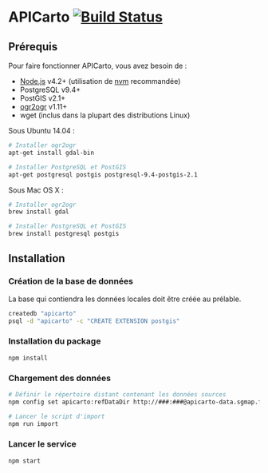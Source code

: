 # APICarto [![Build Status](https://travis-ci.org/sgmap/apicarto.svg)](https://travis-ci.org/sgmap/apicarto)

## Prérequis

Pour faire fonctionner APICarto, vous avez besoin de :
* [Node.js](https://nodejs.org) v4.2+ (utilisation de [nvm](https://github.com/creationix/nvm) recommandée)
* PostgreSQL v9.4+
* PostGIS v2.1+
* [ogr2ogr](http://www.gdal.org/ogr2ogr.html) v1.11+
* wget (inclus dans la plupart des distributions Linux)

Sous Ubuntu 14.04 :
```bash
# Installer ogr2ogr
apt-get install gdal-bin

# Installer PostgreSQL et PostGIS
apt-get postgresql postgis postgresql-9.4-postgis-2.1
```

Sous Mac OS X :
```bash
# Installer ogr2ogr
brew install gdal

# Installer PostgreSQL et PostGIS
brew install postgresql postgis
```

## Installation

### Création de la base de données

La base qui contiendra les données locales doit être créée au prélable.
```bash
createdb "apicarto"
psql -d "apicarto" -c "CREATE EXTENSION postgis"
```

### Installation du package
```
npm install
```

### Chargement des données
```bash
# Définir le répertoire distant contenant les données sources
npm config set apicarto:refDataDir http://###:###@apicarto-data.sgmap.fr/prod

# Lancer le script d'import
npm run import
```

### Lancer le service
```
npm start
```
